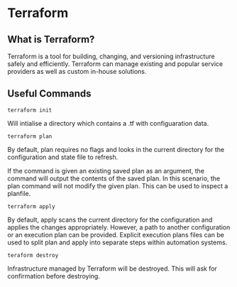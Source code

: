 # Terraform

## What is Terraform?

Terraform is a tool for building, changing, and versioning infrastructure safely and efficiently. Terraform can manage existing and popular service providers as well as custom in-house solutions.

## Useful Commands

`terraform init`

Will intialise a directory which contains a .tf with configuaration data.

`terraform plan`

By default, plan requires no flags and looks in the current directory for the configuration and state file to refresh.

If the command is given an existing saved plan as an argument, the command will output the contents of the saved plan. In this scenario, the plan command will not modify the given plan. This can be used to inspect a planfile.

`terraform apply`

By default, apply scans the current directory for the configuration and applies the changes appropriately. However, a path to another configuration or an execution plan can be provided. Explicit execution plans files can be used to split plan and apply into separate steps within automation systems. 

`teraform destroy`

Infrastructure managed by Terraform will be destroyed. This will ask for confirmation before destroying.
